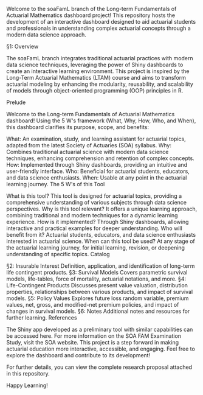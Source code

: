 Welcome to the soaFamL branch of the Long-term Fundamentals of Actuarial Mathematics dashboard project! This repository hosts the development of an interactive dashboard designed to aid actuarial students and professionals in understanding complex actuarial concepts through a modern data science approach.

§1: Overview

The soaFamL branch integrates traditional actuarial practices with modern data science techniques, leveraging the power of Shiny dashboards to create an interactive learning environment. This project is inspired by the Long-Term Actuarial Mathematics (LTAM) course and aims to transform actuarial modeling by enhancing the modularity, reusability, and scalability of models through object-oriented programming (OOP) principles in R.

Prelude

Welcome to the Long-term Fundamentals of Actuarial Mathematics dashboard! Using the 5 W's framework (What, Why, How, Who, and When), this dashboard clarifies its purpose, scope, and benefits:

What: An examination, study, and learning assistant for actuarial topics, adapted from the latest Society of Actuaries (SOA) syllabus.
Why: Combines traditional actuarial science with modern data science techniques, enhancing comprehension and retention of complex concepts.
How: Implemented through Shiny dashboards, providing an intuitive and user-friendly interface.
Who: Beneficial for actuarial students, educators, and data science enthusiasts.
When: Usable at any point in the actuarial learning journey.
The 5 W's of this Tool

What is this tool?
This tool is designed for actuarial topics, providing a comprehensive understanding of various subjects through data science perspectives.
Why is this tool relevant?
It offers a unique learning approach, combining traditional and modern techniques for a dynamic learning experience.
How is it implemented?
Through Shiny dashboards, allowing interactive and practical examples for deeper understanding.
Who will benefit from it?
Actuarial students, educators, and data science enthusiasts interested in actuarial science.
When can this tool be used?
At any stage of the actuarial learning journey, for initial learning, revision, or deepening understanding of specific topics.
Catalog

§2: Insurable Interest
Definition, application, and identification of long-term life contingent products.
§3: Survival Models
Covers parametric survival models, life-tables, force of mortality, actuarial notations, and more.
§4: Life-Contingent Products
Discusses present value valuation, distribution properties, relationships between various products, and impact of survival models.
§5: Policy Values
Explores future loss random variable, premium values, net, gross, and modified-net premium policies, and impact of changes in survival models.
§6: Notes
Additional notes and resources for further learning.
References

The Shiny app developed as a preliminary tool with similar capabilities can be accessed here.
For more information on the SOA FAM Examination Study, visit the SOA website.
This project is a step forward in making actuarial education more interactive, accessible, and engaging. Feel free to explore the dashboard and contribute to its development!

For further details, you can view the complete research proposal attached in this repository.

Happy Learning!
